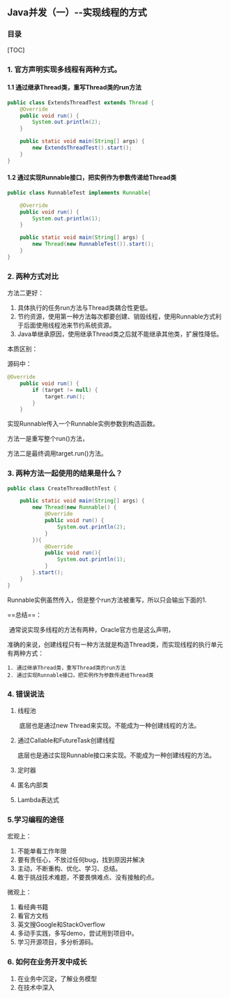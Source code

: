 ## Java并发（一）--实现线程的方式

### 目录

[TOC]

### 1. 官方声明实现多线程有两种方式。

#### 1.1 通过继承Thread类，重写Thread类的run方法

```java
public class ExtendsThreadTest extends Thread {
    @Override
    public void run() {
        System.out.println(2);
    }

    public static void main(String[] args) {
        new ExtendsThreadTest().start();
    }
}
```

#### 1.2 通过实现Runnable接口，把实例作为参数传递给Thread类

```java
public class RunnableTest implements Runnable{

    @Override
    public void run() {
        System.out.println(1);
    }

    public static void main(String[] args) {
        new Thread(new RunnableTest()).start();
    }
}
```

### 2. 两种方式对比

方法二更好：

1. 具体执行的任务run方法与Thread类耦合性更低。
2. 节约资源，使用第一种方法每次都要创建、销毁线程，使用Runnable方式利于后面使用线程池来节约系统资源。
3. Java单继承原因，使用继承Thread类之后就不能继承其他类，扩展性降低。

本质区别：

源码中：

```java
@Override
    public void run() {
        if (target != null) {
            target.run();
        }
    }
```

实现Runnable传入一个Runnable实例参数到构造函数。

方法一是重写整个run()方法，

方法二是最终调用target.run()方法。

### 3. 两种方法一起使用的结果是什么？

```java
public class CreateThreadBothTest {

    public static void main(String[] args) {
        new Thread(new Runnable() {
            @Override
            public void run() {
                System.out.println(2);
            }
        }){
            @Override
            public void run(){
                System.out.println(1);
            }
        }.start();
    }
}
```

Runnable实例虽然传入，但是整个run方法被重写，所以只会输出下面的1.

==总结==：

​	通常说实现多线程的方法有两种，Oracle官方也是这么声明，

​	准确的来说，创建线程只有一种方法就是构造Thread类，而实现线程的执行单元有两种方式：

 	1. 通过继承Thread类，重写Thread类的run方法
 	2. 通过实现Runnable接口，把实例作为参数传递给Thread类

### 4. 错误说法

1. 线程池

   ​	底层也是通过new Thread来实现。不能成为一种创建线程的方法。

2. 通过Callable和FutureTask创建线程

   ​	底层也是通过实现Runnable接口来实现。不能成为一种创建线程的方法。

3. 定时器

4. 匿名内部类

5. Lambda表达式

### 5.学习编程的途径

宏观上：

1. 不能单看工作年限
2. 要有责任心，不放过任何bug，找到原因并解决
3. 主动，不断重构、优化、学习、总结。
4. 敢于挑战技术难题，不要畏惧难点、没有接触的点。

微观上：

1. 看经典书籍
2. 看官方文档
3. 英文搜Google和StackOverflow
4. 多动手实践，多写demo，尝试用到项目中。
5. 学习开源项目，多分析源码。

### 6. 如何在业务开发中成长

1. 在业务中沉淀，了解业务模型
2. 在技术中深入